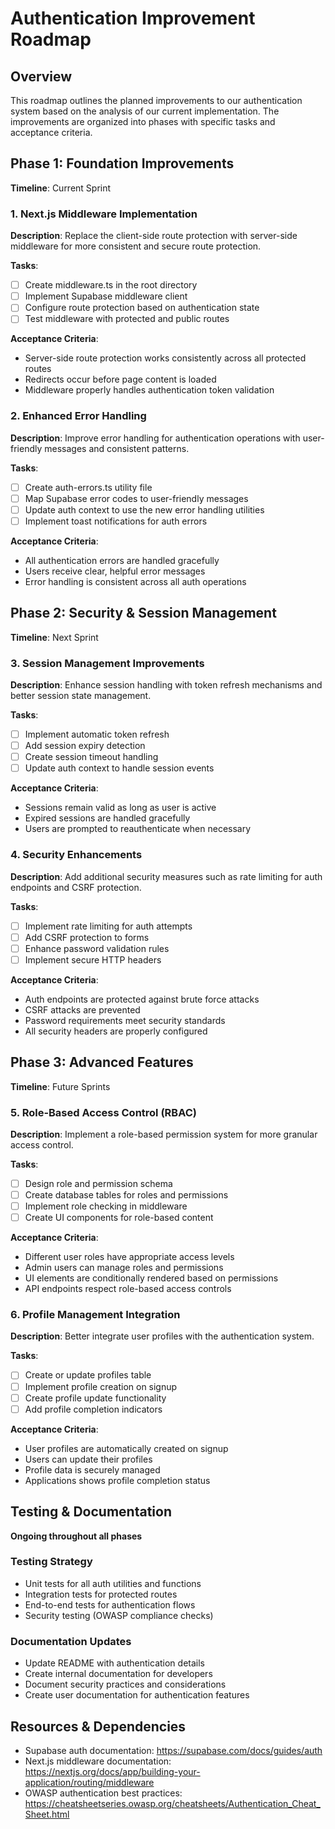 # Authentication Improvement Roadmap

## Overview

This roadmap outlines the planned improvements to our authentication system based on the analysis of our current implementation. The improvements are organized into phases with specific tasks and acceptance criteria.

## Phase 1: Foundation Improvements

**Timeline**: Current Sprint

### 1. Next.js Middleware Implementation

**Description**: Replace the client-side route protection with server-side middleware for more consistent and secure route protection.

**Tasks**:

- [ ] Create middleware.ts in the root directory
- [ ] Implement Supabase middleware client
- [ ] Configure route protection based on authentication state
- [ ] Test middleware with protected and public routes

**Acceptance Criteria**:

- Server-side route protection works consistently across all protected routes
- Redirects occur before page content is loaded
- Middleware properly handles authentication token validation

### 2. Enhanced Error Handling

**Description**: Improve error handling for authentication operations with user-friendly messages and consistent patterns.

**Tasks**:

- [ ] Create auth-errors.ts utility file
- [ ] Map Supabase error codes to user-friendly messages
- [ ] Update auth context to use the new error handling utilities
- [ ] Implement toast notifications for auth errors

**Acceptance Criteria**:

- All authentication errors are handled gracefully
- Users receive clear, helpful error messages
- Error handling is consistent across all auth operations

## Phase 2: Security & Session Management

**Timeline**: Next Sprint

### 3. Session Management Improvements

**Description**: Enhance session handling with token refresh mechanisms and better session state management.

**Tasks**:

- [ ] Implement automatic token refresh
- [ ] Add session expiry detection
- [ ] Create session timeout handling
- [ ] Update auth context to handle session events

**Acceptance Criteria**:

- Sessions remain valid as long as user is active
- Expired sessions are handled gracefully
- Users are prompted to reauthenticate when necessary

### 4. Security Enhancements

**Description**: Add additional security measures such as rate limiting for auth endpoints and CSRF protection.

**Tasks**:

- [ ] Implement rate limiting for auth attempts
- [ ] Add CSRF protection to forms
- [ ] Enhance password validation rules
- [ ] Implement secure HTTP headers

**Acceptance Criteria**:

- Auth endpoints are protected against brute force attacks
- CSRF attacks are prevented
- Password requirements meet security standards
- All security headers are properly configured

## Phase 3: Advanced Features

**Timeline**: Future Sprints

### 5. Role-Based Access Control (RBAC)

**Description**: Implement a role-based permission system for more granular access control.

**Tasks**:

- [ ] Design role and permission schema
- [ ] Create database tables for roles and permissions
- [ ] Implement role checking in middleware
- [ ] Create UI components for role-based content

**Acceptance Criteria**:

- Different user roles have appropriate access levels
- Admin users can manage roles and permissions
- UI elements are conditionally rendered based on permissions
- API endpoints respect role-based access controls

### 6. Profile Management Integration

**Description**: Better integrate user profiles with the authentication system.

**Tasks**:

- [ ] Create or update profiles table
- [ ] Implement profile creation on signup
- [ ] Create profile update functionality
- [ ] Add profile completion indicators

**Acceptance Criteria**:

- User profiles are automatically created on signup
- Users can update their profiles
- Profile data is securely managed
- Applications shows profile completion status

## Testing & Documentation

**Ongoing throughout all phases**

### Testing Strategy

- Unit tests for all auth utilities and functions
- Integration tests for protected routes
- End-to-end tests for authentication flows
- Security testing (OWASP compliance checks)

### Documentation Updates

- Update README with authentication details
- Create internal documentation for developers
- Document security practices and considerations
- Create user documentation for authentication features

## Resources & Dependencies

- Supabase auth documentation: https://supabase.com/docs/guides/auth
- Next.js middleware documentation: https://nextjs.org/docs/app/building-your-application/routing/middleware
- OWASP authentication best practices: https://cheatsheetseries.owasp.org/cheatsheets/Authentication_Cheat_Sheet.html
